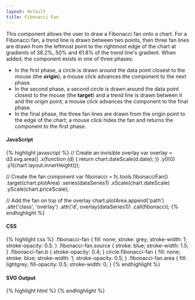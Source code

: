 ```yaml
---
layout: default
title: Fibonacci Fan
---
```


This component allows the user to draw a Fibonacci fan onto a chart.
For a Fibonacci fan, a trend line is drawn between two points, then three fan lines are drawn from the leftmost point to the rightmost edge of the chart at gradients of 38.2%, 50% and 61.8% of the trend line's gradient.
When added, the component exists in one of three phases:

* In the first phase, a circle is drawn around the data point closest to the mouse (the **origin**); a mouse click advances the component to the next phase.
* In the second phase, a second circle is drawn around the data point closest to the mouse (the **target**) and a trend line is drawn between it and the origin point; a mouse click advances the component to the final phase.
* In the final phase, the three fan lines are drawn from the origin point to the edge of the chart; a mouse click hides the fan and returns the component to the first phase.

<div id="example_fibonaccifan" class="chart"> </div>

#### JavaScript

{% highlight javascript %}
// Create an invisible overlay
var overlay = d3.svg.area()
  .x(function (d) { return chart.dateScale(d.date); })
  .y0(0)
  .y1(chart.layout.innerHeight());

// Create the fan component
var fibonacci = fc.tools.fibonacciFan()
  .target(chart.plotArea)
  .series(dataSeries1)
  .xScale(chart.dateScale)
  .yScale(chart.priceScale);

// Add the fan on top of the overlay
chart.plotArea.append('path')
  .attr('class', 'overlay')
  .attr('d', overlay(dataSeries1))
  .call(fibonacci);
{% endhighlight %}

#### CSS

{% highlight css %}
.fibonacci-fan {
  fill: none;
  stroke: grey;
  stroke-width: 1;
  stroke-opacity: 0.5;
}
.fibonacci-fan.source {
  stroke: blue;
  stroke-width: 1.5;
}
.fibonacci-fan.b {
  stroke-opacity: 0.4;
}
circle.fibonacci-fan {
  fill: none;
  stroke: blue;
  stroke-width: 1;
  stroke-opacity: 0.5;
}
.fibonacci-fan.area {
  fill: lightgrey;
  fill-opacity: 0.5;
  stroke-width: 0;
}
{% endhighlight %}

#### SVG Output

{% highlight html %}
<g class="fibonacci-fan">
	<circle class="fibonacci-fan origin"></circle>
	<circle class="fibonacci-fan target"></circle>
	<line class="fibonacci-fan source"></line>
	<line class="fibonacci-fan a"></line>
	<line class="fibonacci-fan b"></line>
	<line class="fibonacci-fan c"></line>
	<polygon class="fibonacci-fan area"></polygon>
</g>
{% endhighlight %}

<script type="text/javascript">
(function(){
  var chart = createPlotArea(dataSeries1, '#example_fibonaccifan');

  // Create the OHLC series
  var ohlc = fc.series.ohlc()
    .xScale(chart.dateScale)
    .yScale(chart.priceScale);

  // Add the primary OHLC series
  chart.plotArea.selectAll('.series').remove();
  chart.plotArea.append('g')
    .attr('class', 'series')
    .datum(dataSeries1)
    .call(ohlc);

  // Create an invisible overlay
  var overlay = d3.svg.area()
    .x(function (d) { return chart.dateScale(d.date); })
    .y0(0)
    .y1(chart.layout.innerHeight());

  // Create the fan component
  var fibonacci = fc.tools.fibonacciFan()
    .target(chart.plotArea)
    .series(dataSeries1)
    .xScale(chart.dateScale)
    .yScale(chart.priceScale);

  // Add the fan on top of the overlay
  chart.plotArea.append('path')
    .attr('class', 'overlay')
    .attr('d', overlay(dataSeries1))
    .call(fibonacci);
}());
</script>

